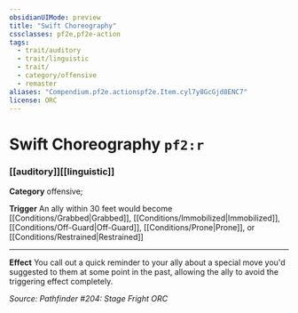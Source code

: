 ```yaml
---
obsidianUIMode: preview
title: "Swift Choreography"
cssclasses: pf2e,pf2e-action
tags:
  - trait/auditory
  - trait/linguistic
  - trait/
  - category/offensive
  - remaster
aliases: "Compendium.pf2e.actionspf2e.Item.cyl7y8GcGjd8ENC7"
license: ORC
---
```

# Swift Choreography `pf2:r`

### [[auditory]][[linguistic]]

**Category** offensive; 




**Trigger** An ally within 30 feet would become [[Conditions/Grabbed|Grabbed]], [[Conditions/Immobilized|Immobilized]], [[Conditions/Off-Guard|Off-Guard]], [[Conditions/Prone|Prone]], or [[Conditions/Restrained|Restrained]]

* * *

**Effect** You call out a quick reminder to your ally about a special move you'd suggested to them at some point in the past, allowing the ally to avoid the triggering effect completely.

*Source: Pathfinder #204: Stage Fright*
*ORC*